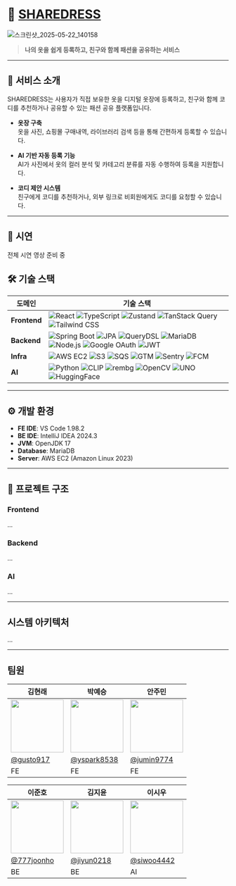 # 🧥 [SHAREDRESS](https://sharedress.co.kr/)
![스크린샷_2025-05-22_140158](/uploads/068ff19e3dac8e3266ede9861a3dad18/스크린샷_2025-05-22_140158.png)
> **나의 옷을 쉽게 등록하고, 친구와 함께 패션을 공유하는 서비스**
---

## 📌 서비스 소개

SHAREDRESS는 사용자가 직접 보유한 옷을 디지털 옷장에 등록하고, 친구와 함께 코디를 추천하거나 공유할 수 있는 패션 공유 플랫폼입니다.

- **옷장 구축**  
  옷을 사진, 쇼핑몰 구매내역, 라이브러리 검색 등을 통해 간편하게 등록할 수 있습니다.

- **AI 기반 자동 등록 기능**  
  AI가 사진에서 옷의 컬러 분석 및 카테고리 분류를 자동 수행하여 등록을 지원합니다.

- **코디 제안 시스템**  
  친구에게 코디를 추천하거나, 외부 링크로 비회원에게도 코디를 요청할 수 있습니다.

---
## 🎥 시연

전체 시연 영상 준비 중

## 🛠 기술 스택

| 도메인 | 기술 스택 |
|--------|-----------|
| **Frontend** | ![React](https://img.shields.io/badge/React-61DAFB?logo=react&logoColor=black&style=flat-square) ![TypeScript](https://img.shields.io/badge/TypeScript-3178C6?logo=typescript&logoColor=white&style=flat-square) ![Zustand](https://img.shields.io/badge/Zustand-EF4444?&style=flat-square) ![TanStack Query](https://img.shields.io/badge/TanStack_Query-FF4154?logo=react-query&logoColor=white&style=flat-square) ![Tailwind CSS](https://img.shields.io/badge/Tailwind%20CSS-06B6D4?logo=tailwindcss&logoColor=white&style=flat-square) |
| **Backend** | ![Spring Boot](https://img.shields.io/badge/Spring%20Boot-6DB33F?logo=springboot&logoColor=white&style=flat-square) ![JPA](https://img.shields.io/badge/JPA-007396?logo=hibernate&logoColor=white&style=flat-square) ![QueryDSL](https://img.shields.io/badge/QueryDSL-000000?style=flat-square) ![MariaDB](https://img.shields.io/badge/MariaDB-003545?logo=mariadb&logoColor=white&style=flat-square) ![Node.js](https://img.shields.io/badge/Node.js-339933?logo=node.js&logoColor=white&style=flat-square) ![Google OAuth](https://img.shields.io/badge/Google%20OAuth-4285F4?logo=google&logoColor=white&style=flat-square) ![JWT](https://img.shields.io/badge/JWT-000000?logo=jsonwebtokens&logoColor=white&style=flat-square) |
| **Infra** | ![AWS EC2](https://img.shields.io/badge/EC2-FF9900?logo=amazon-ec2&logoColor=white&style=flat-square) ![S3](https://img.shields.io/badge/S3-569A31?logo=amazon-s3&logoColor=white&style=flat-square) ![SQS](https://img.shields.io/badge/SQS-FF4154?logo=amazonaws&logoColor=white&style=flat-square) ![GTM](https://img.shields.io/badge/Google%20Tag%20Manager-34A853?logo=googletagmanager&logoColor=white&style=flat-square) ![Sentry](https://img.shields.io/badge/Sentry-362D59?logo=sentry&logoColor=white&style=flat-square) ![FCM](https://img.shields.io/badge/FCM-FFCA28?style=flat-square&logo=firebase) |
| **AI** | ![Python](https://img.shields.io/badge/Python-3776AB?logo=python&logoColor=white&style=flat-square) ![CLIP](https://img.shields.io/badge/CLIP-111111?style=flat-square) ![rembg](https://img.shields.io/badge/rembg-000000?style=flat-square) ![OpenCV](https://img.shields.io/badge/OpenCV-5C3EE8?logo=opencv&logoColor=white&style=flat-square) ![UNO](https://img.shields.io/badge/UNO-FFB400?style=flat-square) ![HuggingFace](https://img.shields.io/badge/HuggingFace-FFD21F?logo=huggingface&logoColor=black&style=flat-square) |


---

## ⚙️ 개발 환경

- **FE IDE**: VS Code 1.98.2  
- **BE IDE**: IntelliJ IDEA 2024.3  
- **JVM**: OpenJDK 17  
- **Database**: MariaDB  
- **Server**: AWS EC2 (Amazon Linux 2023)

---

## 🚀 프로젝트 구조

### Frontend
...

### Backend
...

### AI
...

---

## 시스템 아키텍처
...

---

## 팀원
| 김현래 | 박예승 | 안주민 |
|--------|--------|--------|
| <img src="https://avatars.githubusercontent.com/u/00000001" width="120"/> | <img src="https://avatars.githubusercontent.com/u/00000002" width="120"/> | <img src="https://avatars.githubusercontent.com/u/00000003" width="120"/> |
| [@gusto917](https://lab.ssafy.com/gusto917) | [@yspark8538](https://lab.ssafy.com/yspark8538) | [@jumin9774](https://lab.ssafy.com/jumin9774) |
| FE | FE | FE |

| 이준호 | 김지윤 | 이시우 |
|--------|--------|--------|
| <img src="https://avatars.githubusercontent.com/u/00000001" width="120"/> | <img src="https://avatars.githubusercontent.com/u/00000002" width="120"/> | <img src="https://avatars.githubusercontent.com/u/00000003" width="120"/> |
| [@777joonho](https://lab.ssafy.com/777joonho) | [@jiyun0218](https://lab.ssafy.com/jiyun0218) | [@siwoo4442](https://lab.ssafy.com/siwoo4442) |
| BE | BE | AI |

